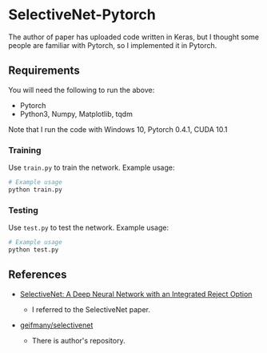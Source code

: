 # SelectiveNet-Pytorch

The author of paper has uploaded code written in Keras, but I thought some people are familiar with Pytorch, so I implemented it in Pytorch.

## Requirements

You will need the following to run the above:
- Pytorch
- Python3, Numpy, Matplotlib, tqdm

Note that I run the code with Windows 10, Pytorch 0.4.1, CUDA 10.1

### Training
Use `train.py` to train the network. Example usage:
```bash
# Example usage
python train.py
```

### Testing
Use `test.py` to test the network. Example usage:
```bash
# Example usage
python test.py
```

## References

- [SelectiveNet: A Deep Neural Network with an Integrated Reject Option][1]
    - I referred to the SelectiveNet paper.

- [geifmany/selectivenet][2]
    - There is author's repository.

[1]: https://arxiv.org/abs/1901.09192
[2]: https://github.com/geifmany/selectivenet
